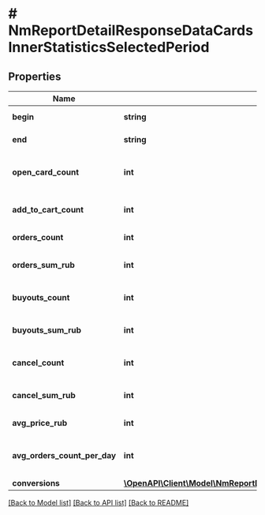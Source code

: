 # # NmReportDetailResponseDataCardsInnerStatisticsSelectedPeriod

## Properties

Name | Type | Description | Notes
------------ | ------------- | ------------- | -------------
**begin** | **string** | Начало периода | [optional]
**end** | **string** | Конец периода | [optional]
**open_card_count** | **int** | Количество переходов в карточку товара | [optional]
**add_to_cart_count** | **int** | Положили в корзину, штук | [optional]
**orders_count** | **int** | Заказали товаров, шт | [optional]
**orders_sum_rub** | **int** | Заказали на сумму, руб. | [optional]
**buyouts_count** | **int** | Выкупили товаров, шт. | [optional]
**buyouts_sum_rub** | **int** | Выкупили на сумму, руб. | [optional]
**cancel_count** | **int** | Отменили товаров, шт. | [optional]
**cancel_sum_rub** | **int** | Отменили на сумму, руб. | [optional]
**avg_price_rub** | **int** | Средняя цена, руб. | [optional]
**avg_orders_count_per_day** | **int** | Среднее количество заказов в день, шт. | [optional]
**conversions** | [**\OpenAPI\Client\Model\NmReportDetailResponseDataCardsInnerStatisticsSelectedPeriodConversions**](NmReportDetailResponseDataCardsInnerStatisticsSelectedPeriodConversions.md) |  | [optional]

[[Back to Model list]](../../README.md#models) [[Back to API list]](../../README.md#endpoints) [[Back to README]](../../README.md)
